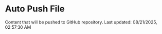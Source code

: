 # Auto Push File

Content that will be pushed to GitHub repository.
Last updated: 08/21/2025, 02:57:30 AM